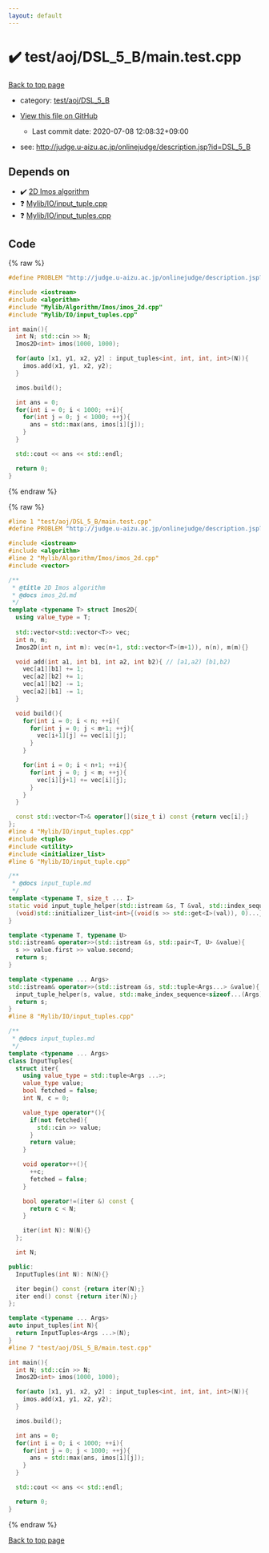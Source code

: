 ```yaml
---
layout: default
---
```


<!-- mathjax config similar to math.stackexchange -->
<script type="text/javascript" async
  src="https://cdnjs.cloudflare.com/ajax/libs/mathjax/2.7.5/MathJax.js?config=TeX-MML-AM_CHTML">
</script>
<script type="text/x-mathjax-config">
  MathJax.Hub.Config({
    TeX: { equationNumbers: { autoNumber: "AMS" }},
    tex2jax: {
      inlineMath: [ ['$','$'] ],
      processEscapes: true
    },
    "HTML-CSS": { matchFontHeight: false },
    displayAlign: "left",
    displayIndent: "2em"
  });
</script>

<script type="text/javascript" src="https://cdnjs.cloudflare.com/ajax/libs/jquery/3.4.1/jquery.min.js"></script>
<script src="https://cdn.jsdelivr.net/npm/jquery-balloon-js@1.1.2/jquery.balloon.min.js" integrity="sha256-ZEYs9VrgAeNuPvs15E39OsyOJaIkXEEt10fzxJ20+2I=" crossorigin="anonymous"></script>
<script type="text/javascript" src="../../../../assets/js/copy-button.js"></script>
<link rel="stylesheet" href="../../../../assets/css/copy-button.css" />


# :heavy_check_mark: test/aoj/DSL_5_B/main.test.cpp

<a href="../../../../index.html">Back to top page</a>

* category: <a href="../../../../index.html#09186009013fcd05167f7dbee66a64e6">test/aoj/DSL_5_B</a>
* <a href="{{ site.github.repository_url }}/blob/master/test/aoj/DSL_5_B/main.test.cpp">View this file on GitHub</a>
    - Last commit date: 2020-07-08 12:08:32+09:00


* see: <a href="http://judge.u-aizu.ac.jp/onlinejudge/description.jsp?id=DSL_5_B">http://judge.u-aizu.ac.jp/onlinejudge/description.jsp?id=DSL_5_B</a>


## Depends on

* :heavy_check_mark: <a href="../../../../library/Mylib/Algorithm/Imos/imos_2d.cpp.html">2D Imos algorithm</a>
* :question: <a href="../../../../library/Mylib/IO/input_tuple.cpp.html">Mylib/IO/input_tuple.cpp</a>
* :question: <a href="../../../../library/Mylib/IO/input_tuples.cpp.html">Mylib/IO/input_tuples.cpp</a>


## Code

<a id="unbundled"></a>
{% raw %}
```cpp
#define PROBLEM "http://judge.u-aizu.ac.jp/onlinejudge/description.jsp?id=DSL_5_B"

#include <iostream>
#include <algorithm>
#include "Mylib/Algorithm/Imos/imos_2d.cpp"
#include "Mylib/IO/input_tuples.cpp"

int main(){
  int N; std::cin >> N;
  Imos2D<int> imos(1000, 1000);

  for(auto [x1, y1, x2, y2] : input_tuples<int, int, int, int>(N)){
    imos.add(x1, y1, x2, y2);
  }

  imos.build();

  int ans = 0;
  for(int i = 0; i < 1000; ++i){
    for(int j = 0; j < 1000; ++j){
      ans = std::max(ans, imos[i][j]);
    }
  }

  std::cout << ans << std::endl;

  return 0;
}

```
{% endraw %}

<a id="bundled"></a>
{% raw %}
```cpp
#line 1 "test/aoj/DSL_5_B/main.test.cpp"
#define PROBLEM "http://judge.u-aizu.ac.jp/onlinejudge/description.jsp?id=DSL_5_B"

#include <iostream>
#include <algorithm>
#line 2 "Mylib/Algorithm/Imos/imos_2d.cpp"
#include <vector>

/**
 * @title 2D Imos algorithm
 * @docs imos_2d.md
 */
template <typename T> struct Imos2D{
  using value_type = T;
  
  std::vector<std::vector<T>> vec;
  int n, m;
  Imos2D(int n, int m): vec(n+1, std::vector<T>(m+1)), n(n), m(m){}

  void add(int a1, int b1, int a2, int b2){ // [a1,a2) [b1,b2)
    vec[a1][b1] += 1;
    vec[a2][b2] += 1;
    vec[a1][b2] -= 1;
    vec[a2][b1] -= 1;
  }

  void build(){
    for(int i = 0; i < n; ++i){
      for(int j = 0; j < m+1; ++j){
        vec[i+1][j] += vec[i][j];
      }
    }

    for(int i = 0; i < n+1; ++i){
      for(int j = 0; j < m; ++j){
        vec[i][j+1] += vec[i][j];
      }
    }
  }

  const std::vector<T>& operator[](size_t i) const {return vec[i];}
};
#line 4 "Mylib/IO/input_tuples.cpp"
#include <tuple>
#include <utility>
#include <initializer_list>
#line 6 "Mylib/IO/input_tuple.cpp"

/**
 * @docs input_tuple.md
 */
template <typename T, size_t ... I>
static void input_tuple_helper(std::istream &s, T &val, std::index_sequence<I...>){
  (void)std::initializer_list<int>{(void(s >> std::get<I>(val)), 0)...};
}

template <typename T, typename U>
std::istream& operator>>(std::istream &s, std::pair<T, U> &value){
  s >> value.first >> value.second;
  return s;
}

template <typename ... Args>
std::istream& operator>>(std::istream &s, std::tuple<Args...> &value){
  input_tuple_helper(s, value, std::make_index_sequence<sizeof...(Args)>());
  return s;
}
#line 8 "Mylib/IO/input_tuples.cpp"

/**
 * @docs input_tuples.md
 */
template <typename ... Args>
class InputTuples{
  struct iter{
    using value_type = std::tuple<Args ...>;
    value_type value;
    bool fetched = false;
    int N, c = 0;

    value_type operator*(){
      if(not fetched){
        std::cin >> value;
      }
      return value;
    }

    void operator++(){
      ++c;
      fetched = false;
    }

    bool operator!=(iter &) const {
      return c < N;
    }

    iter(int N): N(N){}
  };

  int N;

public:
  InputTuples(int N): N(N){}

  iter begin() const {return iter(N);}
  iter end() const {return iter(N);}
};

template <typename ... Args>
auto input_tuples(int N){
  return InputTuples<Args ...>(N);
}
#line 7 "test/aoj/DSL_5_B/main.test.cpp"

int main(){
  int N; std::cin >> N;
  Imos2D<int> imos(1000, 1000);

  for(auto [x1, y1, x2, y2] : input_tuples<int, int, int, int>(N)){
    imos.add(x1, y1, x2, y2);
  }

  imos.build();

  int ans = 0;
  for(int i = 0; i < 1000; ++i){
    for(int j = 0; j < 1000; ++j){
      ans = std::max(ans, imos[i][j]);
    }
  }

  std::cout << ans << std::endl;

  return 0;
}

```
{% endraw %}

<a href="../../../../index.html">Back to top page</a>

